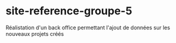 # site-reference-groupe-5
Réalistation d'un back office permettant l'ajout de données sur les nouveaux projets créés
